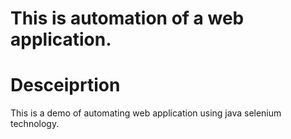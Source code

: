 # This is automation of a web application.

# Desceiprtion

This is a demo of automating web application using java selenium technology.
